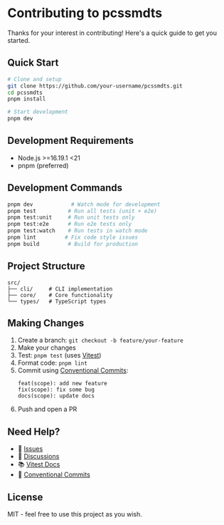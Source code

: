 # Contributing to pcssmdts

Thanks for your interest in contributing! Here's a quick guide to get you started.

## Quick Start

```sh
# Clone and setup
git clone https://github.com/your-username/pcssmdts.git
cd pcssmdts
pnpm install

# Start development
pnpm dev
```

## Development Requirements

- Node.js >=16.19.1 <21
- pnpm (preferred)

## Development Commands

```sh
pnpm dev            # Watch mode for development
pnpm test          # Run all tests (unit + e2e)
pnpm test:unit     # Run unit tests only
pnpm test:e2e      # Run e2e tests only
pnpm test:watch    # Run tests in watch mode
pnpm lint         # Fix code style issues
pnpm build         # Build for production
```

## Project Structure

```
src/
├── cli/     # CLI implementation
├── core/    # Core functionality
└── types/   # TypeScript types
```

## Making Changes

1. Create a branch: `git checkout -b feature/your-feature`
2. Make your changes
3. Test: `pnpm test` (uses [Vitest](https://vitest.dev))
4. Format code: `pnpm lint`
5. Commit using [Conventional Commits](https://www.conventionalcommits.org/):
   ```
   feat(scope): add new feature
   fix(scope): fix some bug
   docs(scope): update docs
   ```
6. Push and open a PR

## Need Help?

- 🐛 [Issues](https://github.com/unknown4unnamed/pcssmdts/issues)
- 💬 [Discussions](https://github.com/unknown4unnamed/pcssmdts/discussions)
- 📚 [Vitest Docs](https://vitest.dev)
- 📝 [Conventional Commits](https://www.conventionalcommits.org/)

## License

MIT - feel free to use this project as you wish.
